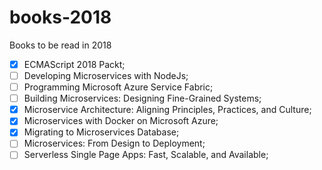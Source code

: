 # books-2018
Books to be read in 2018

- [x] ECMAScript 2018 Packt;
- [ ] Developing Microservices with NodeJs;
- [ ] Programming Microsoft Azure Service Fabric;
- [ ] Building Microservices: Designing Fine-Grained Systems;
- [x] Microservice Architecture: Aligning Principles, Practices, and Culture;
- [x] Microservices with Docker on Microsoft Azure;
- [x] Migrating to Microservices Database;
- [ ] Microservices: From Design to Deployment;
- [ ] Serverless Single Page Apps: Fast, Scalable, and Available;
